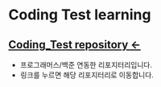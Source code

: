 # Coding Test learning


  ## [Coding_Test repository <-](https://github.com/parking-place/Coding_Test)

- 프로그래머스/백준 연동한 리포지터리입니다.
- 링크를 누르면 해당 리포지터리로 이동합니다.
